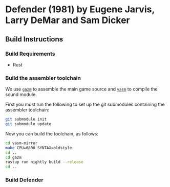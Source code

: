 # Defender (1981) by Eugene Jarvis, Larry DeMar and Sam Dicker

## Build Instructions

### Build Requirements
* Rust

### Build the assembler toolchain
We use [`gazm`](https://github.com/gazliddon/gazm) to assemble the main game source and [`vasm`](http://www.compilers.de/vasm.html) to compile the sound module. 

First you must run the following to set up the git submodules containing the assembler toolchain:

```sh
git submodule init
git submodule update
```

Now you can build the toolchain, as follows:

```sh
cd vasm-mirror
make CPU=6800 SYNTAX=oldstyle
cd ..
cd gazm
rustup run nightly build --release
cd ..
```
### Build Defender

